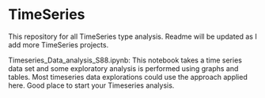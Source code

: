 # TimeSeries

This repository for all TimeSeries type analysis. Readme will be updated as I add more TimeSeries projects. 


Timeseries_Data_analysis_S88.ipynb: This notebook takes a time series data set and some exploratory analysis is performed using graphs and tables. Most timeseries data explorations could use the approach applied here. Good place to start your Timeseries analysis. 

